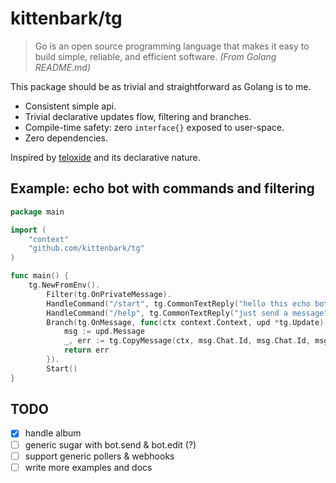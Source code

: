 # kittenbark/tg

> Go is an open source programming language that makes it easy to build simple, reliable, and
> efficient software. _(From Golang README.md)_

This package should be as trivial and straightforward as Golang is to me.

- Consistent simple api.
- Trivial declarative updates flow, filtering and branches.
- Compile-time safety: zero `interface{}` exposed to user-space.
- Zero dependencies.

Inspired by [teloxide](https://github.com/teloxide/teloxide) and its declarative nature.

## Example: echo bot with commands and filtering

```go
package main

import (
    "context"
    "github.com/kittenbark/tg"
)

func main() {
    tg.NewFromEnv().
        Filter(tg.OnPrivateMessage).
        HandleCommand("/start", tg.CommonTextReply("hello this echo bot is made with @kittenbark_tg")).
        HandleCommand("/help", tg.CommonTextReply("just send a message")).
        Branch(tg.OnMessage, func(ctx context.Context, upd *tg.Update) error {
            msg := upd.Message
            _, err := tg.CopyMessage(ctx, msg.Chat.Id, msg.Chat.Id, msg.MessageId)
            return err
        }).
        Start()
}

```

## TODO

- [x] handle album
- [ ] generic sugar with bot.send & bot.edit (?)
- [ ] support generic pollers & webhooks
- [ ] write more examples and docs